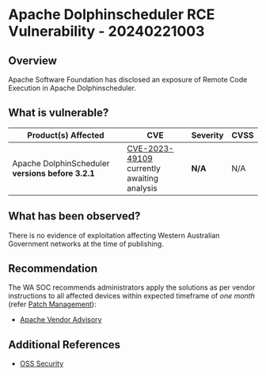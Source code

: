 # Apache Dolphinscheduler RCE Vulnerability - 20240221003

## Overview

Apache Software Foundation has disclosed an exposure of Remote Code Execution in Apache Dolphinscheduler.

## What is vulnerable?

| Product(s) Affected                               | CVE                                                                                                 | Severity | CVSS |
| ------------------------------------------------- | --------------------------------------------------------------------------------------------------- | -------- | ---- |
| Apache DolphinScheduler **versions before 3.2.1** | [CVE-2023-49109](https://nvd.nist.gov/vuln/detail/CVE-2023-49109) <br/> currently awaiting analysis | **N/A**  | N/A  |

## What has been observed?

There is no evidence of exploitation affecting Western Australian Government networks at the time of publishing.

## Recommendation

The WA SOC recommends administrators apply the solutions as per vendor instructions to all affected devices within expected timeframe of *one month* (refer [Patch Management](../guidelines/patch-management.md)):

- [Apache Vendor Advisory](https://lists.apache.org/thread/5b6yq2gov0fsy9x5dkvo8ws4rr45vkn8)

## Additional References

- [OSS Security](https://www.openwall.com/lists/oss-security/2024/02/20/4)
